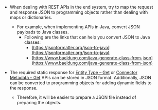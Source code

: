 - When dealing with REST APIs in the end system, try to map the request and response JSON to programming objects rather than dealing with maps or dictionaries.  
  - For example, when implementing APIs in Java, convert JSON payloads to Java classes.  
    - Following are the links that can help you convert JSON to Java classes:  
      - [https://jsonformatter.org/json-to-java](https://jsonformatter.org/json-to-java)  
      - [https://www.baeldung.com/java-generate-class-from-json](https://www.baeldung.com/java-generate-class-from-json)

- The required static response for [Entity Type – Get](entity-type-get.md) or [Connector Metadata – Get](connector-metadata-get.md) APIs can be stored in JSON format. Additionally, JSON can be converted to programming objects for adding dynamic fields to the response.  
  - Therefore, it will be easier to prepare a JSON file instead of preparing the objects.
